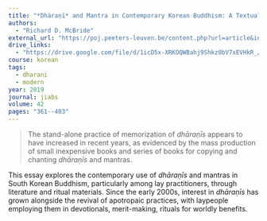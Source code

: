 ```yaml
---
title: "*Dhāraṇī* and Mantra in Contemporary Korean Buddhism: A Textual Ethnography of Spell Materials for Popular Consumption"
authors:
  - "Richard D. McBride"
external_url: "https://poj.peeters-leuven.be/content.php?url=article&id=3287483&journal_code=JIABS"
drive_links:
  - "https://drive.google.com/file/d/1icD5x-XRKOQWBahj9Shkz0bV7xEVHkR_/view?usp=sharing"
course: korean 
tags:
  - dharani
  - modern
year: 2019 
journal: jiabs
volume: 42
pages: "361--403"
---
```


> The stand-alone practice of memorization of *dhāraṇīs* appears to have
increased in recent years, as evidenced by the mass production of small
inexpensive books and series of books for copying and chanting *dhāraṇīs*
and mantras.

This essay explores the contemporary use of *dhāraṇīs* and mantras in South Korean Buddhism, particularly among lay practitioners, through literature and ritual materials. Since the early 2000s, interest in *dhāraṇīs* has grown alongside the revival of apotropaic practices, with laypeople employing them in devotionals, merit-making, rituals for worldly benefits.
